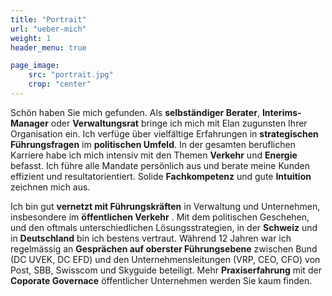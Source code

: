```yaml
---
title: "Portrait"
url: "ueber-mich"
weight: 1
header_menu: true

page_image:
    src: "portrait.jpg"
    crop: "center"
---
```

Schön haben Sie mich gefunden. Als **selbständiger Berater**, **Interims-Manager** oder **Verwaltungsrat** bringe ich mich mit Elan zugunsten Ihrer Organisation ein. Ich verfüge über vielfältige Erfahrungen in **strategischen Führungsfragen** im **politischen Umfeld**. In der gesamten beruflichen Karriere habe ich mich intensiv mit den Themen **Verkehr** und **Energie** befasst. Ich führe alle Mandate persönlich aus und berate meine Kunden effizient und resultatorientiert. Solide **Fachkompetenz** und gute **Intuition** zeichnen mich aus.

Ich bin gut **vernetzt mit Führungskräften** in Verwaltung und Unternehmen, insbesondere im **öffentlichen Verkehr** . Mit dem politischen Geschehen, und den oftmals unterschiedlichen
Lösungsstrategien, in der **Schweiz** und in **Deutschland** bin ich bestens vertraut. Während 12 Jahren war ich regelmässig an **Gesprächen auf oberster Führungsebene** zwischen
Bund (DC UVEK, DC EFD) und den Unternehmensleitungen (VRP, CEO, CFO) von Post, SBB, Swisscom und Skyguide beteiligt. Mehr **Praxiserfahrung** mit der **Coporate Governace**
öffentlicher Unternehmen werden Sie kaum finden.